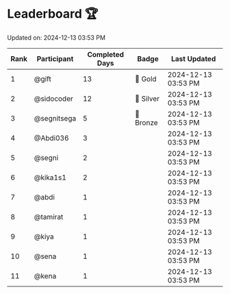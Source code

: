 # Leaderboard 🏆

Updated on: 2024-12-13 03:53 PM

| Rank | Participant       | Completed Days | Badge      | Last Updated         |
|------|-------------------|----------------|------------|----------------------|
| 1    | @gift             | 13             | 🏅 Gold     | 2024-12-13 03:53 PM |
| 2    | @sidocoder        | 12             | 🥈 Silver   | 2024-12-13 03:53 PM |
| 3    | @segnitsega       | 5              | 🥉 Bronze   | 2024-12-13 03:53 PM |
| 4    | @Abdi036          | 3              |            | 2024-12-13 03:53 PM |
| 5    | @segni            | 2              |            | 2024-12-13 03:53 PM |
| 6    | @kika1s1          | 2              |            | 2024-12-13 03:53 PM |
| 7    | @abdi             | 1              |            | 2024-12-13 03:53 PM |
| 8    | @tamirat          | 1              |            | 2024-12-13 03:53 PM |
| 9    | @kiya             | 1              |            | 2024-12-13 03:53 PM |
| 10   | @sena             | 1              |            | 2024-12-13 03:53 PM |
| 11   | @kena             | 1              |            | 2024-12-13 03:53 PM |

